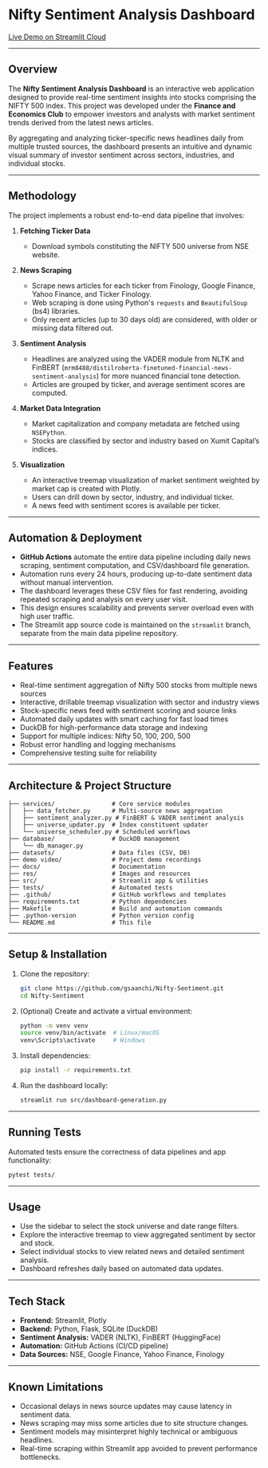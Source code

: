 
# Nifty Sentiment Analysis Dashboard


[Live Demo on Streamlit Cloud](https://nifty50prediction-gcy7rgascn34iwdty9nnjq.streamlit.app/)

---

## Overview

The **Nifty Sentiment Analysis Dashboard** is an interactive web application designed to provide real-time sentiment insights into stocks comprising the NIFTY 500 index. This project was developed under the **Finance and Economics Club** to empower investors and analysts with market sentiment trends derived from the latest news articles.

By aggregating and analyzing ticker-specific news headlines daily from multiple trusted sources, the dashboard presents an intuitive and dynamic visual summary of investor sentiment across sectors, industries, and individual stocks.

---

## Methodology

The project implements a robust end-to-end data pipeline that involves:

1. **Fetching Ticker Data**

   * Download symbols constituting the NIFTY 500 universe from NSE website.

2. **News Scraping**

   * Scrape news articles for each ticker from Finology, Google Finance, Yahoo Finance, and Ticker Finology.
   * Web scraping is done using Python's `requests` and `BeautifulSoup` (bs4) libraries.
   * Only recent articles (up to 30 days old) are considered, with older or missing data filtered out.

3. **Sentiment Analysis**

   * Headlines are analyzed using the VADER module from NLTK and FinBERT (`mrm8488/distilroberta-finetuned-financial-news-sentiment-analysis`) for more nuanced financial tone detection.
   * Articles are grouped by ticker, and average sentiment scores are computed.

4. **Market Data Integration**

   * Market capitalization and company metadata are fetched using `NSEPython`.
   * Stocks are classified by sector and industry based on Xumit Capital’s indices.

5. **Visualization**

   * An interactive treemap visualization of market sentiment weighted by market cap is created with Plotly.
   * Users can drill down by sector, industry, and individual ticker.
   * A news feed with sentiment scores is available per ticker.

---

## Automation & Deployment

* **GitHub Actions** automate the entire data pipeline including daily news scraping, sentiment computation, and CSV/dashboard file generation.
* Automation runs every 24 hours, producing up-to-date sentiment data without manual intervention.
* The dashboard leverages these CSV files for fast rendering, avoiding repeated scraping and analysis on every user visit.
* This design ensures scalability and prevents server overload even with high user traffic.
* The Streamlit app source code is maintained on the `streamlit` branch, separate from the main data pipeline repository.

---

## Features

* Real-time sentiment aggregation of Nifty 500 stocks from multiple news sources
* Interactive, drillable treemap visualization with sector and industry views
* Stock-specific news feed with sentiment scoring and source links
* Automated daily updates with smart caching for fast load times
* DuckDB for high-performance data storage and indexing
* Support for multiple indices: Nifty 50, 100, 200, 500
* Robust error handling and logging mechanisms
* Comprehensive testing suite for reliability

---

## Architecture & Project Structure

```
├── services/                # Core service modules
│   ├── data_fetcher.py      # Multi-source news aggregation
│   ├── sentiment_analyzer.py # FinBERT & VADER sentiment analysis
│   ├── universe_updater.py  # Index constituent updater
│   └── universe_scheduler.py # Scheduled workflows
├── database/                # DuckDB management
│   └── db_manager.py
├── datasets/                # Data files (CSV, DB)
├── demo video/              # Project demo recordings
├── docs/                    # Documentation
├── res/                     # Images and resources
├── src/                     # Streamlit app & utilities
├── tests/                   # Automated tests
├── .github/                 # GitHub workflows and templates
├── requirements.txt         # Python dependencies
├── Makefile                 # Build and automation commands
├── .python-version          # Python version config
└── README.md                # This file
```

---

## Setup & Installation

1. Clone the repository:

   ```bash
   git clone https://github.com/gsaanchi/Nifty-Sentiment.git
   cd Nifty-Sentiment
   ```

2. (Optional) Create and activate a virtual environment:

   ```bash
   python -m venv venv
   source venv/bin/activate  # Linux/macOS
   venv\Scripts\activate     # Windows
   ```

3. Install dependencies:

   ```bash
   pip install -r requirements.txt
   ```

4. Run the dashboard locally:

   ```bash
   streamlit run src/dashboard-generation.py
   ```

---

## Running Tests

Automated tests ensure the correctness of data pipelines and app functionality:

```bash
pytest tests/
```

---

## Usage

* Use the sidebar to select the stock universe and date range filters.
* Explore the interactive treemap to view aggregated sentiment by sector and stock.
* Select individual stocks to view related news and detailed sentiment analysis.
* Dashboard refreshes daily based on automated data updates.

---

## Tech Stack

* **Frontend:** Streamlit, Plotly
* **Backend:** Python, Flask, SQLite (DuckDB)
* **Sentiment Analysis:** VADER (NLTK), FinBERT (HuggingFace)
* **Automation:** GitHub Actions (CI/CD pipeline)
* **Data Sources:** NSE, Google Finance, Yahoo Finance, Finology

---

## Known Limitations

* Occasional delays in news source updates may cause latency in sentiment data.
* News scraping may miss some articles due to site structure changes.
* Sentiment models may misinterpret highly technical or ambiguous headlines.
* Real-time scraping within Streamlit app avoided to prevent performance bottlenecks.


